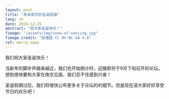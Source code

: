 ```yaml
---
layout: post
title: "来自南京的圣诞祝福"
lang: zh
date: 2019-12-25
abstract: "祝大家圣诞快乐！"
fimage: "/assets/img/snow-of-nanjing.jpg"
fimage_credit: "张德超 CC BY-NC-SA 4.0"
ref: merry-xmas
---
```

我们祝大家圣诞快乐！

当新年的脚步声越来越近，我们也开始倒计时，迎接即将于9月下旬召开的论坛。想到很快要和大家在南京见面，我们忍不住感到兴奋！

圣诞假期过后，我们将很快公布更多关于论坛的的细节。但是现在请大家好好享受节日的欢乐吧！
